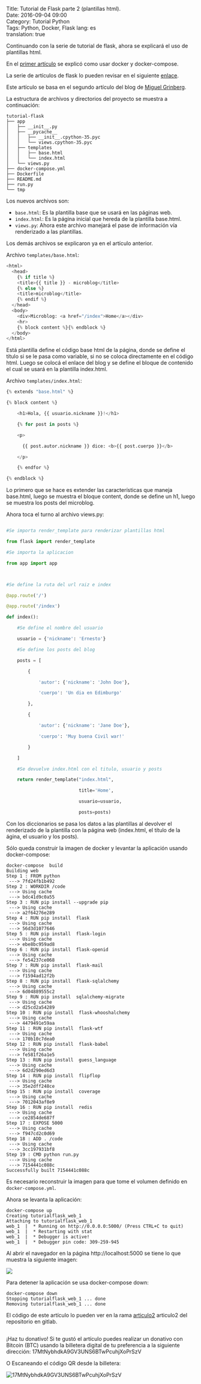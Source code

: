 Title: Tutorial de Flask parte 2 (plantillas html).  
Date: 2016-09-04 09:00  
Category: Tutorial Python      
Tags: Python, Docker, Flask
lang: es  
translation: true 

Continuando con la serie de tutorial de flask, ahora se explicará el uso de plantillas html.

En el [primer artículo](https://www.seraph.to/tutorial-de-flask-parte-1.html#tutorial-de-flask-parte-1) se explicó como usar docker y docker-compose. 

La serie de artículos de flask lo pueden revisar en el siguiente [enlace](https://www.seraph.to/tag/flask.html).

Este artículo se basa en el segundo artículo del blog de [Miguel Grinberg](https://blog.miguelgrinberg.com/post/the-flask-mega-tutorial-part-ii-templates).

La estructura de archivos y directorios del proyecto se muestra a continuación:
```
tutorial-flask
├── app
│   ├── __init__.py
│   ├── __pycache__
│   │   ├── __init__.cpython-35.pyc
│   │   └── views.cpython-35.pyc
│   ├── templates
│   │   ├── base.html
│   │   └── index.html
│   └── views.py
├── docker-compose.yml
├── Dockerfile
├── README.md
├── run.py
└── tmp
```  

Los nuevos archivos son:    

- `base.html`: Es la plantilla base que se usará en las páginas web.  
- `index.html`: Es la página inicial que hereda de la plantilla base.html.  
- `views.py`: Ahora este archivo manejará el pase de información vía renderizado a las plantillas.  

Los demás archivos se explicaron ya en el artículo anterior.

Archivo `templates/base.html`:

```python
<html>
  <head>
    {% if title %}
    <title>{{ title }} - microblog</title>
    {% else %}
    <title>microblog</title>
    {% endif %}
  </head>
  <body>
    <div>Microblog: <a href="/index">Home</a></div>
    <hr>
    {% block content %}{% endblock %}
  </body>
</html>
```

Está plantilla define el código base html de la página, donde se define el título si se le pasa como variable, si no se coloca directamente en el código html. Luego se colocá el enlace del blog y se define el bloque de contenido el cual se usará en la plantilla index.html.


Archivo `templates/index.html`:
```python
{% extends "base.html" %}

{% block content %}

    <h1>Hola, {{ usuario.nickname }}!</h1>

    {% for post in posts %}

    <p>

      {{ post.autor.nickname }} dice: <b>{{ post.cuerpo }}</b>

    </p>

    {% endfor %}

{% endblock %}
```

Lo primero que se hace es extender las características que maneja base.html, luego se muestra el bloque content, donde se define un h1, luego se muestra los posts del microblog.

Ahora toca el turno al archivo views.py:

```python

#Se importa render_template para renderizar plantillas html

from flask import render_template

#Se importa la aplicacion

from app import app



#Se define la ruta del url raiz e index

@app.route('/')

@app.route('/index')

def index():

    #Se define el nombre del usuario

    usuario = {'nickname': 'Ernesto'}

    #Se define los posts del blog

    posts = [

        {

            'autor': {'nickname': 'John Doe'},

            'cuerpo': 'Un dia en Edimburgo'

        },

        {

            'autor': {'nickname': 'Jane Doe'},

            'cuerpo': 'Muy buena Civil war!'

        }

    ]

    #Se devuelve index.html con el titulo, usuario y posts

    return render_template("index.html",

                           title='Home',

                           usuario=usuario,

                           posts=posts)

```

Con los diccionarios se pasa los datos a las plantillas al devolver el renderizado de la plantilla con la página web (index.html, el título de la ágina, el usuario y los posts).

Sólo queda construir la imagen de docker  y levantar la aplicación usando docker-compose:

```
docker-compose  build
Building web
Step 1 : FROM python
 ---> 7fd24fb1b492
Step 2 : WORKDIR /code
 ---> Using cache
 ---> bdc41d9c0a55
Step 3 : RUN pip install --upgrade pip
 ---> Using cache
 ---> a2f64276e289
Step 4 : RUN pip install  flask
 ---> Using cache
 ---> 56d3d1077646
Step 5 : RUN pip install  flask-login
 ---> Using cache
 ---> ebe8bc959ad8
Step 6 : RUN pip install  flask-openid
 ---> Using cache
 ---> fe54237ce068
Step 7 : RUN pip install  flask-mail
 ---> Using cache
 ---> f1594ad12f2b
Step 8 : RUN pip install  flask-sqlalchemy
 ---> Using cache
 ---> 6d04889555c2
Step 9 : RUN pip install  sqlalchemy-migrate
 ---> Using cache
 ---> d25cd2a54289
Step 10 : RUN pip install  flask-whooshalchemy
 ---> Using cache
 ---> 4479491e59aa
Step 11 : RUN pip install  flask-wtf
 ---> Using cache
 ---> 170b10c7dea0
Step 12 : RUN pip install  flask-babel
 ---> Using cache
 ---> fe581f26a1e5
Step 13 : RUN pip install  guess_language
 ---> Using cache
 ---> 6d2d290ed6d3
Step 14 : RUN pip install  flipflop
 ---> Using cache
 ---> 35e2dff248ce
Step 15 : RUN pip install  coverage
 ---> Using cache
 ---> 7012043af8e9
Step 16 : RUN pip install  redis
 ---> Using cache
 ---> ce2854de687f
Step 17 : EXPOSE 5000
 ---> Using cache
 ---> f947cd2c0d69
Step 18 : ADD . /code
 ---> Using cache
 ---> 3cc197931bf8
Step 19 : CMD python run.py
 ---> Using cache
 ---> 7154441c088c
Successfully built 7154441c088c
```
Es necesario reconstruir la imagen para que tome el volumen definido en `docker-compose.yml`.


Ahora se levanta la aplicación:
```
docker-compose up
Creating tutorialflask_web_1
Attaching to tutorialflask_web_1
web_1  |  * Running on http://0.0.0.0:5000/ (Press CTRL+C to quit)
web_1  |  * Restarting with stat
web_1  |  * Debugger is active!
web_1  |  * Debugger pin code: 309-259-945
```

Al abrir el navegador en la página http://localhost:5000 se tiene lo que muestra la siguiente imagen:

![](./images/tutorialdeflask2-1.png) 


Para detener la aplicación se usa docker-compose down:
```
docker-compose down 
Stopping tutorialflask_web_1 ... done
Removing tutorialflask_web_1 ... done
```
El código de este artículo lo pueden ver en la rama [articulo2](https://gitlab.com/ecrespo/tutorial-flask/tree/articulo2) articulo2 del repositorio en gitlab.



##  ##
¡Haz tu donativo!
Si te gustó el artículo puedes realizar un donativo con Bitcoin (BTC)
usando la billetera digital de tu preferencia a la siguiente
dirección: 17MtNybhdkA9GV3UNS6BTwPcuhjXoPrSzV

O Escaneando el código QR desde la billetera:

![17MtNybhdkA9GV3UNS6BTwPcuhjXoPrSzV](./images/17MtNybhdkA9GV3UNS6BTwPcuhjXoPrSzV.png)


